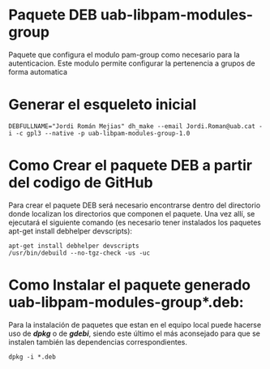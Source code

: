 # Paquete DEB uab-libpam-modules-group

Paquete que configura el modulo pam-group como necesario para la autenticacion.
Este modulo permite configurar la pertenencia a grupos de forma automatica

# Generar el esqueleto inicial

```
DEBFULLNAME="Jordi Román Mejias" dh_make --email Jordi.Roman@uab.cat -i -c gpl3 --native -p uab-libpam-modules-group-1.0
```

# Como Crear el paquete DEB a partir del codigo de GitHub
Para crear el paquete DEB será necesario encontrarse dentro del directorio donde localizan los directorios que componen el paquete.  Una vez allí, se ejecutará el siguiente comando (es necesario tener instalados los paquetes apt-get install debhelper devscripts):

```
apt-get install debhelper devscripts
/usr/bin/debuild --no-tgz-check -us -uc
```

# Como Instalar el paquete generado uab-libpam-modules-group*.deb:
Para la instalación de paquetes que estan en el equipo local puede hacerse uso de ***dpkg*** o de ***gdebi***, siendo este último el más aconsejado para que se instalen también las dependencias correspondientes.

```
dpkg -i *.deb
```

